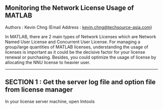 ## Monitoring the Network License Usage of MATLAB
Authors : Kevin Chng (Email Address : kevin.chng@techsource-asia.com)

In MATLAB, there are 2 main types of Network Licenses which are Network Named User License and Concurrent User License. 
For managing a group/large quantities of MATLAB licenses, understanding the usage of licenses is important as it could be the decisive factor for your license renewal or purchasing.
Besides, you could optimize the usage of license by allocating the NNU license to heavier user.

---

## SECTION 1 : Get the server log file and option file from license manager
In your license server machine, open lmtools
